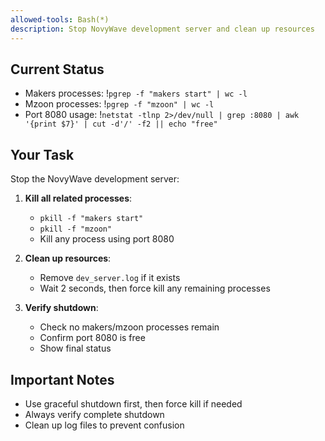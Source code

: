 ```yaml
---
allowed-tools: Bash(*)
description: Stop NovyWave development server and clean up resources
---
```


## Current Status
- Makers processes: !`pgrep -f "makers start" | wc -l`
- Mzoon processes: !`pgrep -f "mzoon" | wc -l`
- Port 8080 usage: !`netstat -tlnp 2>/dev/null | grep :8080 | awk '{print $7}' | cut -d'/' -f2 || echo "free"`

## Your Task
Stop the NovyWave development server:

1. **Kill all related processes**:
   - `pkill -f "makers start"`
   - `pkill -f "mzoon"`
   - Kill any process using port 8080

2. **Clean up resources**:
   - Remove `dev_server.log` if it exists
   - Wait 2 seconds, then force kill any remaining processes

3. **Verify shutdown**:
   - Check no makers/mzoon processes remain
   - Confirm port 8080 is free
   - Show final status

## Important Notes
- Use graceful shutdown first, then force kill if needed
- Always verify complete shutdown
- Clean up log files to prevent confusion